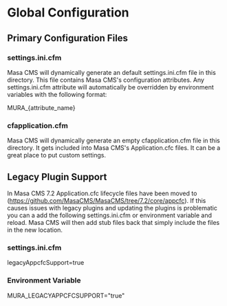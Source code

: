 # Global Configuration

## Primary Configuration Files

### settings.ini.cfm

Masa CMS will dynamically generate an default settings.ini.cfm file in this directory.  This file contains Masa CMS's configuration attributes.  Any settings.ini.cfm attribute will automatically be overridden by environment variables with the following format:

MURA_{attribute_name}

### cfapplication.cfm

Masa CMS will dynamically generate an empty cfapplication.cfm file in this directory.  It gets included into Masa CMS's Application.cfc files.  It can be a great place to put custom settings.

## Legacy Plugin Support

In Masa CMS 7.2 Application.cfc lifecycle files have been moved to (https://github.com/MasaCMS/MasaCMS/tree/7.2/core/appcfc).  If this causes issues with legacy plugins and updating the plugins is problematic you can a add the following settings.ini.cfm or environment variable and reload. Masa CMS will then add stub files back that simply include the files in the new location.

### settings.ini.cfm

legacyAppcfcSupport=true

### Environment Variable

MURA_LEGACYAPPCFCSUPPORT="true"
